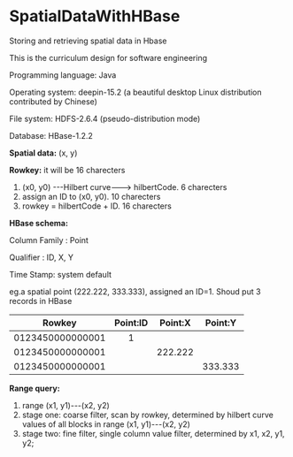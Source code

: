 # SpatialDataWithHBase
Storing and retrieving spatial data in Hbase

This is the curriculum design for software engineering

Programming language: Java

Operating system: deepin-15.2 (a beautiful desktop Linux distribution contributed by Chinese)

File system: HDFS-2.6.4 (pseudo-distribution mode)

Database: HBase-1.2.2

**Spatial data:** (x, y)

**Rowkey:** it will be 16 charecters

 1. (x0, y0) ---Hilbert curve---> hilbertCode. 6 charecters
 2. assign an ID to (x0, y0). 10 charecters
 3. rowkey = hilbertCode + ID. 16 charecters

**HBase schema:**

Column Family : Point

Qualifier : ID, X, Y

Time Stamp: system default

eg.a spatial point (222.222, 333.333), assigned an ID=1. Shoud put 3 records in HBase

| Rowkey         | Point:ID | Point:X | Point:Y |
|:--------------:|:--------:|:-------:|:-------:|
|0123450000000001|    1     |         |         |
|0123450000000001|          | 222.222 |         |
|0123450000000001|          |         | 333.333 |

**Range query:**
 1. range (x1, y1)---(x2, y2)
 2. stage one: coarse filter, scan by rowkey, determined by hilbert curve values of all blocks in range (x1, y1)---(x2, y2)
 3. stage two: fine filter, single column value filter, determined by x1, x2, y1, y2;
